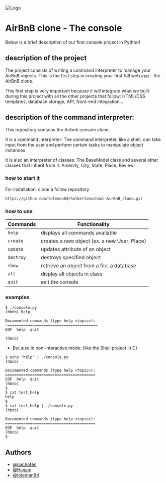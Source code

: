 ![Logo](https://s3.eu-west-3.amazonaws.com/hbtn.intranet/uploads/medias/2018/6/65f4a1dd9c51265f49d0.png?X-Amz-Algorithm=AWS4-HMAC-SHA256&X-Amz-Credential=AKIA4MYA5JM5DUTZGMZG%2F20230706%2Feu-west-3%2Fs3%2Faws4_request&X-Amz-Date=20230706T184223Z&X-Amz-Expires=86400&X-Amz-SignedHeaders=host&X-Amz-Signature=4f302852e92a588dd5de315c34b523f8a1ee4347d65710fc388c798832c25975)


# AirBnB clone - The console
Below is a brief description of our first console project in Python!

## description of the project
The project consists of writing a command interpreter to manage your AirBnB objects.
This is the first step in creating your first full web app – the AirBnB clone.

This first step is very important because it will integrate what we built during this project with all the other projects that follow:
HTML/CSS templates, database storage, API, front-end integration...

## description of the command interpreter:
This repository contains the Airbnb console clone.

It is a command interpreter:
The command interpreter, like a shell, can take input from the user and perform certain tasks to manipulate object instances.

It is also an interpreter of classes:
The BaseModel class and several other classes that inherit from it: Amenity, City, State, Place, Review

### how to start it
For installation: clone a follow repository
```
https://github.com/toleman84/holbertonschool-AirBnB_clone.git
```

### how to use
| Commands   | Functionality                                |
| ---------  | -------------------------------------------- |
| `help`     | displays all commands available              |
| `create`   | creates a new object (ex. a new User, Place) |
| `update`   | updates attribute of an object               |
| `destroy`  | destroys specified object                    |
| `show`     | retrieve an object from a file, a database   |
| `all`      | display all objects in class                 |
| `quit`     | exit the console                             |

### examples
```
$ ./console.py
(hbnb) help

Documented commands (type help <topic>):
-========================================
EOF  help  quit

(hbnb) 
```

- But also in non-interactive mode: (like the Shell project in C)
```
$ echo "help" | ./console.py
(hbnb)

Documented commands (type help <topic>):
========================================
EOF  help  quit
(hbnb) 
$
$ cat test_help
help
$
$ cat test_help | ./console.py
(hbnb)

Documented commands (type help <topic>):
========================================
EOF  help  quit
(hbnb) 
$
```

## Authors
- [@nachofen](https://github.com/nachofen)
- [@Hiojam](https://github.com/Hiojam)
- [@toleman84](https://github.com/toleman84)
